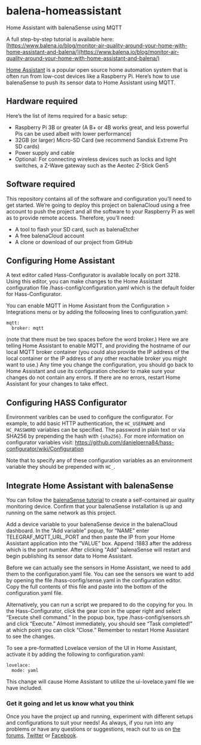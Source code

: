 # balena-homeassistant
Home Assistant with balenaSense using MQTT

A full step-by-step tutorial is available here: [https://www.balena.io/blog/monitor-air-quality-around-your-home-with-home-assistant-and-balena/](https://www.balena.io/blog/monitor-air-quality-around-your-home-with-home-assistant-and-balena/)

[Home Assistant](https://www.home-assistant.io/) is a popular open source home automation system that is often run from low-cost devices like a Raspberry Pi. Here’s how to use balenaSense to push its sensor data to Home Assistant using MQTT.

## Hardware required
Here’s the list of items required for a basic setup:

* Raspberry Pi 3B or greater (A B+ or 4B works great, and less powerful Pis can be used albeit with lower performance)
* 32GB (or larger) Micro-SD Card (we recommend Sandisk Extreme Pro SD cards)
* Power supply and cable
* Optional: For connecting wireless devices such as locks and light switches, a Z-Wave gateway such as the Aeotec Z-Stick Gen5

## Software required
This repository contains all of the software and configuration you’ll need to get started. We’re going to deploy this project on balenaCloud using a free account to push the project and all the software to your Raspberry Pi as well as to provide remote access. Therefore, you’ll need:

* A tool to flash your SD card, such as balenaEtcher
* A free balenaCloud account
* A clone or download of our project from GitHub

## Configuring Home Assistant
A text editor called Hass-Configurator is available locally on port 3218. Using this editor, you can make changes to the Home Assistant configuration file /hass-config/configuration.yaml which is the default folder for Hass-Configurator.

You can enable MQTT in Home Assistant from the Configuration > Integrations menu or by adding the folloowing lines to configuration.yaml:
```
mqtt:  
  broker: mqtt
```
(note that there must be two spaces before the word broker.) Here we are telling Home Assistant to enable MQTT, and providing the hostname of our local MQTT broker container (you could also provide the IP address of the local container or the IP address of any other reachable broker you might want to use.) Any time you change the configuration, you should go back to Home Assistant and use its configuration checker to make sure your changes do not contain any errors. If there are no errors, restart Home Assistant for your changes to take effect.

## Configuring HASS Configurator
Environment varibles can be used to configure the configurator. For example, to add basic HTTP authentication, the `HC_USERNAME` and `HC_PASSWORD` variables can be specified. The password in plain text or via SHA256 by prepending the hash with `{sha256}`. For more information on configurator variables visit: https://github.com/danielperna84/hass-configurator/wiki/Configuration

Note that to specify any of these configuration variables as an environment variable they should be prepended with `HC_`.

## Integrate Home Assistant with balenaSense
You can follow the [balenaSense tutorial](https://www.balena.io/blog/build-an-environment-and-air-quality-monitor-with-raspberry-pi/) to create a self-contained air quality monitoring device. Confirm that your balenaSense installation is up and running on the same network as this project.

Add a device variable to your balenaSense device in the balenaCloud dashboard. In the “Add variable” popup, for “NAME” enter TELEGRAF_MQTT_URL_PORT and then paste the IP from your Home Assistant application into the “VALUE” box. Append :1883 after the address which is the port number. After clicking "Add" balenaSense will restart and begin publishing its sensor data to Home Assistant.

Before we can actually see the sensors in Home Assistant, we need to add them to the configuration.yaml file. You can see the sensors we want to add by opening the file /hass-config/sense.yaml in the configuration editor. Copy the full contents of this file and paste into the bottom of the configuration.yaml file.

Alternatively, you can run a script we prepared to do the copying for you. In the Hass-Configurator, click the gear icon in the upper right and select “Execute shell command.” In the popup box, type /hass-config/sensors.sh and click “Execute.” Almost immediately, you should see “Task completed!” at which point you can click “Close.” Remember to restart Home Assistant to see the changes.

To see a pre-formatted Lovelace version of the UI in Home Assistant, activate it by adding the following to configuration.yaml:
```
lovelace:  
  mode: yaml
```
This change will cause Home Assistant to utilize the ui-lovelace.yaml file we have included.

### Get it going and let us know what you think
Once you have the project up and running, experiment with different setups and configurations to suit your needs! As always, if you run into any problems or have any questions or suggestions, reach out to us on [the forums](https://forums.balena.io/), [Twitter](https://twitter.com/balena_io?ref_src=twsrc%5Egoogle%7Ctwcamp%5Eserp%7Ctwgr%5Eauthor) or [Facebook](https://www.facebook.com/balenacloud/).
